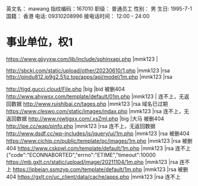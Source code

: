 英文名： mawang
指纹编码：167010
职级： 普通员工
性别： 男
生日: 1995-7-1
国籍： 香港
电话: 09310208996
接电话时间： 12:00 - 24:00




# 事业单位，权1
https://www.gjjyyxw.com/lib/include/sphinxapi.php |mmk123 |



http://sbckj.com/static/upload/other/20230610/1.php |mmk123 |rsa  
http://pindu812.ip9g2.51jz.top/apps/api/model/1m.php |mmk123 |rsa   



http://tjgd.gucci.cloud/File.php |big |bid       被删404
http://www.ahywsx.com/template/default/01m.php |mmk123 |    连不上，无返回数据
http://www.ruishibai.cn/tages.php |mmk123 |rsa     域名已过期
https://www.cleswo.com/static/images/indax.php |mmk123 |rsa       连不上，无返回数据
http://www.njwtjgxx.com/.xsZml.php |big |大马       被删404
http://ipe.cc/wap/pinfo.php |mmk123 |rsa      连不上，无返回数据
http://www.dsdf.cc/wp-includes/js/jquery/ui/1m.php |mmk123 |rsa     被删404
https://www.cichip.cn/public/template/pc/images/1m.php |mmk123 |rsa      被删404
https://www.cskpwl.com/template/default/1m.php |mmk123 |rsa     连不上  {"code":"ECONNABORTED","errno":"ETIME","timeout":10000
https://mb.gxlt.cn/static/upload/image/20211104/1m.php |mmk123 |rsa    连不上 
https://ipbeian.ssmzyp.com/template/default/1m.php |mmk123 |rsa     被删404
https://gxlt.cn/uc_client/data/cache/apps.php |mmk123 |rsa    连不上 